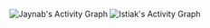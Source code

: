 ![Jaynab's Activity Graph](https://github-readme-activity-graph.vercel.app/graph?username=programmerabi&theme=dracula)
![Istiak's Activity Graph](https://github-readme-activity-graph.vercel.app/graph?username=abubakaristiak&theme=dracula)
